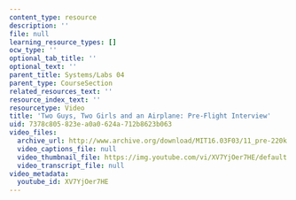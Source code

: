 ```yaml
---
content_type: resource
description: ''
file: null
learning_resource_types: []
ocw_type: ''
optional_tab_title: ''
optional_text: ''
parent_title: Systems/Labs 04
parent_type: CourseSection
related_resources_text: ''
resource_index_text: ''
resourcetype: Video
title: 'Two Guys, Two Girls and an Airplane: Pre-Flight Interview'
uid: 7378c805-823e-a0a0-624a-712b8623b063
video_files:
  archive_url: http://www.archive.org/download/MIT16.03F03/11_pre-220k.mp4
  video_captions_file: null
  video_thumbnail_file: https://img.youtube.com/vi/XV7YjOer7HE/default.jpg
  video_transcript_file: null
video_metadata:
  youtube_id: XV7YjOer7HE
---
```


